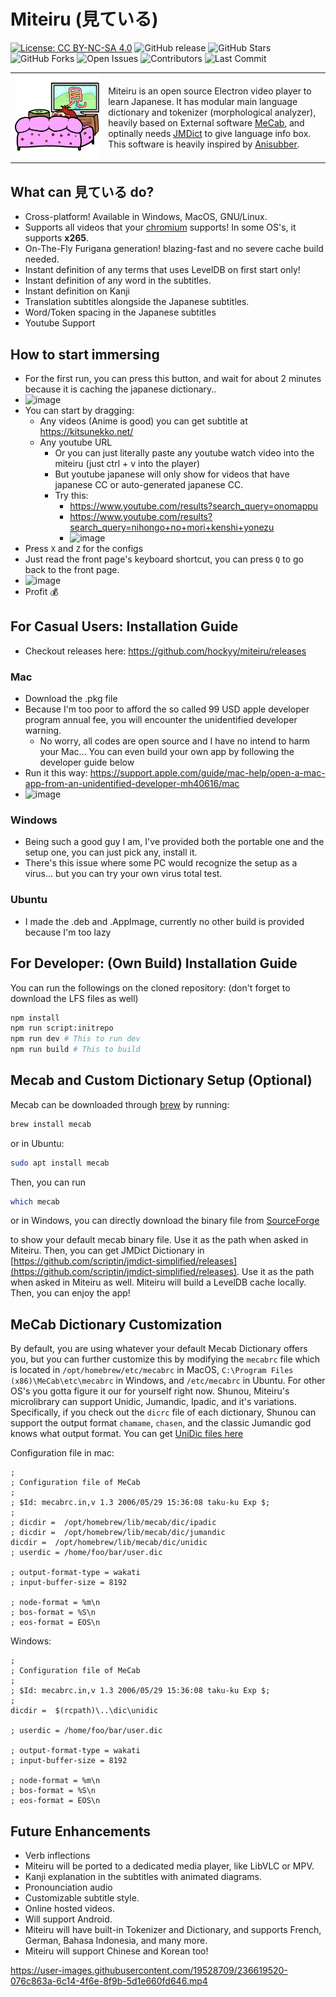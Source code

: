# Miteiru (見ている)
[![License: CC BY-NC-SA 4.0](https://img.shields.io/badge/License-CC%20BY--NC--SA%204.0-blue.svg)](https://creativecommons.org/licenses/by-nc-sa/4.0/)
![GitHub release](https://img.shields.io/github/release/hockyy/miteiru.svg)
![GitHub Stars](https://img.shields.io/github/stars/hockyy/miteiru.svg?style=social)
![GitHub Forks](https://img.shields.io/github/forks/hockyy/miteiru.svg?style=social)
![Open Issues](https://img.shields.io/github/issues/hockyy/miteiru)
![Contributors](https://img.shields.io/github/contributors/hockyy/miteiru)
![Last Commit](https://img.shields.io/github/last-commit/hockyy/miteiru)


<table style="border: none;">
  <tr>
    <td><img src="renderer/public/images/logo.png" alt="Miteiru Logo" /></td>
    <td> Miteiru is an open source Electron video player to learn Japanese. It has modular main language dictionary and tokenizer (morphological analyzer), heavily based on External software <a href="https://taku910.github.io/mecab/">MeCab</a>, and optinally needs <a href="https://github.com/scriptin/jmdict-simplified">JMDict</a> to give language info box. This software is heavily inspired by <a href="https://ookii-tsuki.github.io/Anisubber/">Anisubber</a>. </td>
  </tr>
</table>

## What can 見ている do?

- Cross-platform! Available in Windows, MacOS, GNU/Linux.
- Supports all videos that your [chromium](https://www.chromium.org/audio-video/) supports! In some OS's, it supports **x265**.
- On-The-Fly Furigana generation! blazing-fast and no severe cache build needed.
- Instant definition of any terms that uses LevelDB on first start only!
- Instant definition of any word in the subtitles.
- Instant definition on Kanji
- Translation subtitles alongside the Japanese subtitles.
- Word/Token spacing in the Japanese subtitles
- Youtube Support

## How to start immersing

- For the first run, you can press this button, and wait for about 2 minutes because it is caching the japanese dictionary..
- ![image](https://github.com/hockyy/miteiru/assets/19528709/023e464d-ee80-4ddd-9a06-03d525e11e59)
- You can start by dragging:
  - Any videos (Anime is good) you can get subtitle at https://kitsunekko.net/
  - Any youtube URL
    - Or you can just literally paste any youtube watch video into the miteiru (just ctrl + v into the player)
    - But youtube japanese will only show for videos that have japanese CC or auto-generated japanese CC.
    - Try this:
      - https://www.youtube.com/results?search_query=onomappu
      - https://www.youtube.com/results?search_query=nihongo+no+mori+kenshi+yonezu
      - ![image](https://github.com/hockyy/miteiru/assets/19528709/b97c3ef1-18ee-40d4-a0ab-ff7d9de81d66)
- Press `X` and `Z` for the configs
- Just read the front page's keyboard shortcut, you can press `Q` to go back to the front page.
- ![image](https://github.com/hockyy/miteiru/assets/19528709/46cd3065-29cf-4d0a-957b-62ef28386693)
- Profit 💰



## For Casual Users: Installation Guide

- Checkout releases here: https://github.com/hockyy/miteiru/releases

### Mac

- Download the .pkg file
- Because I'm too poor to afford the so called 99 USD apple developer program annual fee, you will encounter the unidentified developer warning.
  - No worry, all codes are open source and I have no intend to harm your Mac... You can even build your own app by following the developer guide below
- Run it this way: https://support.apple.com/guide/mac-help/open-a-mac-app-from-an-unidentified-developer-mh40616/mac
- ![image](https://github.com/hockyy/miteiru/assets/19528709/a440a119-49cf-45f1-8c42-93289d20e01e)

### Windows

- Being such a good guy I am, I've provided both the portable one and the setup one, you can just pick any, install it.
- There's this issue where some PC would recognize the setup as a virus... but you can try your own virus total test.

### Ubuntu

- I made the .deb and .AppImage, currently no other build is provided because I'm too lazy

## For Developer: (Own Build) Installation Guide

You can run the followings on the cloned repository: (don't forget to download the LFS files as well)

```bash
npm install
npm run script:initrepo
npm run dev # This to run dev
npm run build # This to build
```

## Mecab and Custom Dictionary Setup (Optional)

Mecab can be downloaded through [brew](https://brew.sh/) by running:

```bash
brew install mecab
```

or in Ubuntu:

```bash
sudo apt install mecab
```

Then, you can run

```bash
which mecab
```

or in Windows, you can directly download the binary file from [SourceForge](https://sourceforge.net/projects/mecab/)

to show your default mecab binary file. Use it as the path when asked in Miteiru. Then, you can get JMDict Dictionary in [https://github.com/scriptin/jmdict-simplified/releases](https://github.com/scriptin/jmdict-simplified/releases). Use it as the path when asked in Miteiru as well. Miteiru will build a LevelDB cache locally. Then, you can enjoy the app!

## MeCab Dictionary Customization

By default, you are using whatever your default Mecab Dictionary offers you, but you can further customize this by modifying the `mecabrc` file which is located in `/opt/homebrew/etc/mecabrc` in MacOS, `C:\Program Files (x86)\MeCab\etc\mecabrc` in Windows, and `/etc/mecabrc` in Ubuntu. For other OS's you gotta figure it our for yourself right now. Shunou, Miteiru's microlibrary can support Unidic, Jumandic, Ipadic, and it's variations. Specifically, if you check out the `dicrc` file of each dictionary, Shunou can support the output format `chamame`, `chasen`, and the classic Jumandic god knows what output format. You can get [UniDic files here](https://clrd.ninjal.ac.jp/unidic/en/)

Configuration file in mac:
```
;
; Configuration file of MeCab
;
; $Id: mecabrc.in,v 1.3 2006/05/29 15:36:08 taku-ku Exp $;
;
; dicdir =  /opt/homebrew/lib/mecab/dic/ipadic
; dicdir =  /opt/homebrew/lib/mecab/dic/jumandic
dicdir =  /opt/homebrew/lib/mecab/dic/unidic
; userdic = /home/foo/bar/user.dic

; output-format-type = wakati
; input-buffer-size = 8192

; node-format = %m\n
; bos-format = %S\n
; eos-format = EOS\n
```

Windows:
```
;
; Configuration file of MeCab
;
; $Id: mecabrc.in,v 1.3 2006/05/29 15:36:08 taku-ku Exp $;
;
dicdir =  $(rcpath)\..\dic\unidic

; userdic = /home/foo/bar/user.dic

; output-format-type = wakati
; input-buffer-size = 8192

; node-format = %m\n
; bos-format = %S\n
; eos-format = EOS\n
```

## Future Enhancements

- Verb inflections 
- Miteiru will be ported to a dedicated media player, like LibVLC or MPV.
- Kanji explanation in the subtitles with animated diagrams.
- Pronounciation audio
- Customizable subtitle style.
- Online hosted videos.
- Will support Android.
- Miteiru will have built-in Tokenizer and Dictionary, and supports French, German, Bahasa Indonesia, and many more.
- Miteiru will support Chinese and Korean too!



https://user-images.githubusercontent.com/19528709/236619520-076c863a-6c14-4f6e-8f9b-5d1e660fd646.mp4

